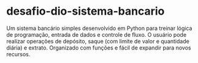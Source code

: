 # desafio-dio-sistema-bancario
Um sistema bancário simples desenvolvido em Python para treinar lógica de programação, entrada de dados e controle de fluxo. O usuário pode realizar operações de depósito, saque (com limite de valor e quantidade diária) e extrato. Organizado com funções e fácil de expandir para novos recursos.
